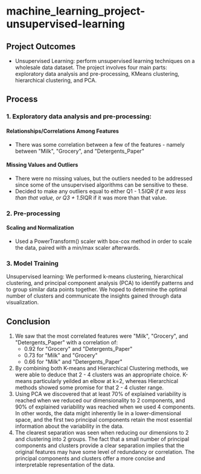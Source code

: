 # machine_learning_project-unsupervised-learning

## Project Outcomes
- Unsupervised Learning: perform unsupervised learning techniques on a wholesale data dataset. The project involves four main parts: exploratory data analysis and pre-processing, KMeans clustering, hierarchical clustering, and PCA.

## Process
### 1. Exploratory data analysis and pre-processing:
#### Relationships/Correlations Among Features
- There was some correlation between a few of the features - namely between "Milk", "Grocery", and "Detergents_Paper"

#### Missing Values and Outliers
- There were no missing values, but the outliers needed to be addressed since some of the unsupervised algorithms can be sensitive to these.
- Decided to make any outliers equal to either Q1 - 1.5*IQR if it was less than that value, or Q3 + 1.5*IQR if it was more than that value.

### 2. Pre-processing
#### Scaling and Normalization
- Used a PowerTransform() scaler with box-cox method in order to scale the data, paired with a min/max scaler afterwards.

### 3. Model Training
Unsupervised learning: We performed k-means clustering, hierarchical clustering, and principal component analysis (PCA) to identify patterns and to group similar data points together. We hoped to determine the optimal number of clusters and communicate the insights gained through data visualization.

## Conclusion
1. We saw that the most correlated features were "Milk", "Grocery", and "Detergents_Paper" with a correlation of:
    - 0.92 for "Grocery" and "Detergents_Paper"
    - 0.73 for "Milk" and "Grocery"
    - 0.66 for "Milk" and "Detergents_Paper"
2. By combining both K-means and Hierarchical Clustering methods, we were able to deduce that 2 - 4 clusters was an appropriate choice.  K-means particularly yeilded an elbow at k=2, whereas Hierarchical methods showed some promise for that 2 - 4 cluster range.
3. Using PCA we discovered that at least 70% of explained variability is reached when we reduced our dimensionality to 2 components, and 90% of explained variability was reached when we used 4 components. In other words, the data might inherently lie in a lower-dimensional space, and the first two principal components retain the most essential information about the variability in the data.
4. The clearest separation was seen when reducing our dimensions to 2 and clustering into 2 groups.  The fact that a small number of principal components and clusters provide a clear separation implies that the original features may have some level of redundancy or correlation. The principal components and clusters offer a more concise and interpretable representation of the data.